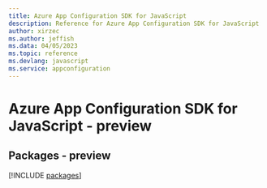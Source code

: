 ```yaml
---
title: Azure App Configuration SDK for JavaScript
description: Reference for Azure App Configuration SDK for JavaScript
author: xirzec
ms.author: jeffish
ms.data: 04/05/2023
ms.topic: reference
ms.devlang: javascript
ms.service: appconfiguration
---
```

# Azure App Configuration SDK for JavaScript - preview
## Packages - preview
[!INCLUDE [packages](app-configuration-index.md)]
